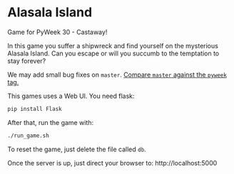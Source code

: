 # Alasala Island

Game for PyWeek 30 - Castaway!

In this game you suffer a shipwreck and find yourself on the mysterious
Alasala Island. Can you escape or will you succumb to the temptation to
stay forever?

We may add small bug fixes on `master`. [Compare `master` against the `pyweek` tag.](https://github.com/darabos/alasala/compare/pyweek...master)

This games uses a Web UI. You need flask:

```bash
pip install Flask
```

After that, run the game with:
```bash
./run_game.sh
```

To reset the game, just delete the file called `db`.

Once the server is up, just direct your browser to:
http://localhost:5000
